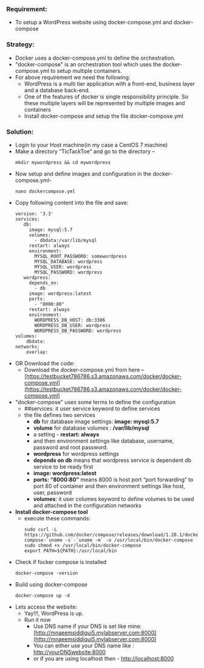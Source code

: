 ### Requirement:
- To setup a WordPress website using docker-compose.yml and docker-compose

### Strategy:
- Docker uses a docker-compose.yml to define the orchestration.
- "docker-compose" is an orchestration tool which uses the docker-compose.yml to setup multiple containers.
- For above requirement we need the following:
  - WordPress is a multi tier application with a front-end, business layer and a database back-end.
  - One of the features of docker is single responsibility principle. So these multiple layers will be represented by multiple images and containers
  - Install docker-compose and setup the file docker-compose.yml
 
### Solution:
- Login to your Host machine(in my case a CentOS 7 machine)
- Make a directory “TicTackToe” and go to the directory – 
  ```
  mkdir mywordpress && cd mywordpress
  ```
- Now setup and define images and configuration in the docker-compose.yml- 
  ```
  nano dockercompose.yml
  ```
- Copy following content into the file and save:
  ```
  version: '3.3'
  services:
     db:
       image: mysql:5.7
       volumes:
         - dbdata:/var/lib/mysql
       restart: always
       environment:
         MYSQL_ROOT_PASSWORD: somewordpress
         MYSQL_DATABASE: wordpress
         MYSQL_USER: wordpress
         MYSQL_PASSWORD: wordpress
     wordpress:
       depends_on:
         - db
       image: wordpress:latest
       ports:
         - "8000:80"
       restart: always
       environment:
         WORDPRESS_DB_HOST: db:3306
         WORDPRESS_DB_USER: wordpress
         WORDPRESS_DB_PASSWORD: wordpress
  volumes:
      dbdata:
  networks:
      overlay:
  ```
- OR Download the code:
  - Download the docker-compose.yml from here – [https://testbucket786786.s3.amazonaws.com/docker/docker-compose.yml](https://testbucket786786.s3.amazonaws.com/docker/docker-compose.yml)
- "docker-compose" uses some terms to define the configuration
  - ##services: it user service keyword to define services
  - the file defines two services
    - **db** for database image settings: **image: mysql:5.7**
    - **volume** for database volumes : **/var/lib/mysql**
    - a setting - **restart: always**
    - and then environment settings like database, username, password and root password.
    - **wordpress** for wordpress settings
    - **depends on db** means that wordpress service is dependent db service to be ready first
    - **image: wordpress:latest**
    - **ports: “8000:80”** means 8000 is host port “port forwarding” to port 80 of container and then environment settings like host, user, password
    - **volumes**: it user columes keyword to define volumes to be used and attached in the configuration networks
- **Install docker-compose tool**
  - execute these commands:
    ```
    sudo curl -L https://github.com/docker/compose/releases/download/1.20.1/docker-compose-`uname -s`-`uname -m` -o /usr/local/bin/docker-compose
    sudo chmod +x /usr/local/bin/docker-compose
    export PATH=${PATH}:/usr/local/bin
    ```
- Check if focker compose is installed 
  ```
  docker-compose -version
  ```
- Build using docker-compose 
  ```
  docker-compose up -d 
  ```
- Lets access the website:
  - Yay!!!, WordPress is up.
  - Run it now
    - Use DNS name if your DNS is set like mine: [http://mnaeemsiddiqui5.mylabserver.com:8000](http://mnaeemsiddiqui5.mylabserver.com:8000)
    - You can either use your DNS name like : [http://yourDNSwebsite:8000](http://yourDNSwebsite:8000)
    - or if you are using localhost then - [http://localhost:8000](http://localhost:8000)